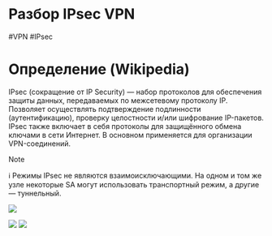 # Разбор IPsec VPN
#VPN #IPsec 

# Определение (Wikipedia)
IPsec (сокращение от IP Security) — набор протоколов для обеспечения защиты данных, передаваемых по межсетевому протоколу IP. Позволяет осуществлять подтверждение подлинности (аутентификацию), проверку целостности и/или шифрование IP-пакетов. IPsec также включает в себя протоколы для защищённого обмена ключами в сети Интернет. В основном применяется для организации VPN-соединений.


> [!Note]
:information_source: Режимы IPsec не являются взаимоисключающими. На одном и том же узле некоторые SA могут использовать транспортный режим, а другие — туннельный.

![](https://i.imgur.com/BcOPbB7.png)



![](https://i.imgur.com/fILSKv0.png)
![](https://i.imgur.com/1X0PAh7.png)
